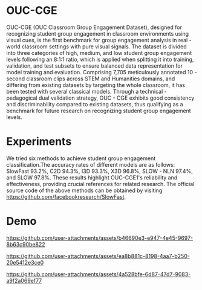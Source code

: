 # OUC-CGE
OUC-CGE (OUC Classroom Group Engagement Dataset), designed for recognizing student group engagement in classroom environments using visual cues, is the first benchmark for group engagement analysis in real - world classroom settings with pure visual signals. The dataset is divided into three categories of high, medium, and low student group engagement levels following an 8:1:1 ratio, which is applied when splitting it into training, validation, and test subsets to ensure balanced data representation for model training and evaluation. Comprising 7,705 meticulously annotated 10 - second classroom clips across STEM and Humanities domains, and differing from existing datasets by targeting the whole classroom, it has been tested with several classical models. Through a technical - pedagogical dual validation strategy, OUC - CGE exhibits good consistency and discriminability compared to existing datasets, thus qualifying as a benchmark for future research on recognizing student group engagement levels. 
# Experiments
We tried six methods to achieve student group engagement classification.The accuracy rates of different models are as follows: SlowFast 93.2%, C2D 94.3%, I3D 93.3%, X3D 96.8%, SLOW - NLN 97.4%, and SLOW 97.8%. These results highlight OUC-CGE1's reliability and effectiveness, providing crucial references for related research. The official source code of the above methods can be obtained by visiting https://github.com/facebookresearch/SlowFast.
# Demo





https://github.com/user-attachments/assets/b46690e3-e947-4e45-9697-8b63c90be822



https://github.com/user-attachments/assets/ea8b881c-8198-4aa7-b250-20e5412e3ce0



https://github.com/user-attachments/assets/4a528bfe-6d87-47d7-9083-a9f2a069ef77

